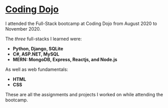 # [Coding Dojo](https://www.codingdojo.com/)

I attended the Full-Stack bootcamp at Coding Dojo from August 2020 to November 2020.

The *three* full-stacks I learned were:
- **Python, Django, SQLite**
- **C#, ASP.NET, MySQL**
- **MERN: MongoDB, Express, Reactjs, and Node.js**

As well as web fundamentals:
- **HTML**
- **CSS**

These are all the assignments and projects I worked on while attending the bootcamp.
